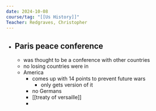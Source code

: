 ```yaml
---
date: 2024-10-08
course/tag: "[[Us History]]"
Teacher: Redgraves, Christopher
---
```

- ## Paris peace conference
	- was thought to be a conference with other countries
	- no losing countries were in
	- America
		-  comes up with 14 points to prevent future wars
			- only gets version of it
		- no Germans 
		- [[treaty of versaille]]
		- 